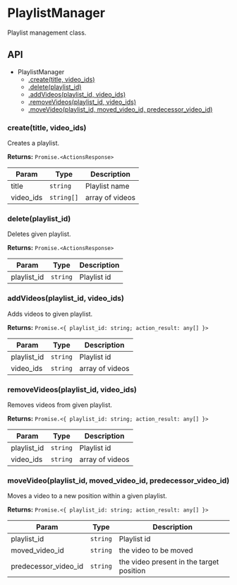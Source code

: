 # PlaylistManager

Playlist management class.

## API

- PlaylistManager
  - [.create(title, video_ids)](#create)
  - [.delete(playlist_id)](#delete)
  - [.addVideos(playlist_id, video_ids)](#addvideos)
  - [.removeVideos(playlist_id, video_ids)](#removevideos)
  - [.moveVideo(playlist_id, moved_video_id, predecessor_video_id)](#movevideo)

<a name="create"></a>

### create(title, video_ids)

Creates a playlist.

**Returns:** `Promise.<ActionsResponse>`

| Param     | Type       | Description     |
| --------- | ---------- | --------------- |
| title     | `string`   | Playlist name   |
| video_ids | `string[]` | array of videos |

<a name="delete"></a>

### delete(playlist_id)

Deletes given playlist.

**Returns:** `Promise.<ActionsResponse>`

| Param       | Type     | Description |
| ----------- | -------- | ----------- |
| playlist_id | `string` | Playlist id |

<a name="addvideos"></a>

### addVideos(playlist_id, video_ids)

Adds videos to given playlist.

**Returns:** `Promise.<{ playlist_id: string; action_result: any[] }>`

| Param       | Type     | Description     |
| ----------- | -------- | --------------- |
| playlist_id | `string` | Playlist id     |
| video_ids   | `string` | array of videos |

<a name="removevideos"></a>

### removeVideos(playlist_id, video_ids)

Removes videos from given playlist.

**Returns:** `Promise.<{ playlist_id: string; action_result: any[] }>`

| Param       | Type     | Description     |
| ----------- | -------- | --------------- |
| playlist_id | `string` | Playlist id     |
| video_ids   | `string` | array of videos |

<a name="movevideo"></a>

### moveVideo(playlist_id, moved_video_id, predecessor_video_id)

Moves a video to a new position within a given playlist.

**Returns:** `Promise.<{ playlist_id: string; action_result: any[] }>`

| Param                | Type     | Description                              |
| -------------------- | -------- | ---------------------------------------- |
| playlist_id          | `string` | Playlist id                              |
| moved_video_id       | `string` | the video to be moved                    |
| predecessor_video_id | `string` | the video present in the target position |
